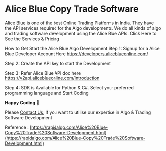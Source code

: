 Alice Blue Copy Trade Software
============================

Alice Blue is one of the best Online Trading Platforms in India. They have the API services required for the Algo developments. We do all kinds of algo and trading software development using the Alice Blue APIs.
Click Here to See the Services & Pricing

How to Get Start the Alice Blue Algo Development
Step 1: Signup for a Alice Blue Developer Account Here https://developers.aliceblueonline.com/

Step 2: Create the API key to start the Development

Step 3: Refer Alice Blue API doc here https://v2api.aliceblueonline.com/introduction

Step 4: SDK is Available for Python & C#. Select your preferred programming language and Start Coding

__Happy Coding 🙂__
  
Please [Contact Us](https://rapidalgo.com/Alice%20Blue-Algo-Development.html), If you want to utilise our expertise in Algo & Trading Software Development

Reference : [https://rapidalgo.com/Alice%20Blue-Copy%20Trade%20Software-Development.html](https://rapidalgo.com/Alice%20Blue-Copy%20Trade%20Software-Development.html)
